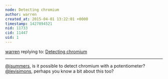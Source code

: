 ```yaml
---
node: Detecting chromium
author: warren
created_at: 2015-04-01 13:22:01 +0000
timestamp: 1427894521
nid: 11733
cid: 11447
uid: 1
---
```




[warren](../profile/warren) replying to: [Detecting chromium](../notes/marlokeno/04-01-2015/detecting-chromium)

----
[@jsummers](/profile/jsummers), is it possible to detect chromium with a potentiometer? [@levisimons](/profile/levisimons), perhaps you know a bit about this too?